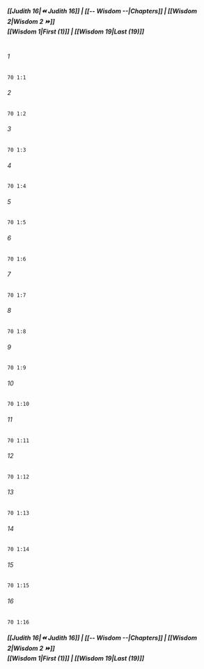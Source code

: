 
##### **[[Judith 16|⏪ Judith 16]] | [[-- Wisdom --|Chapters]] | [[Wisdom 2|Wisdom 2 ⏩]]**<br>**[[Wisdom 1|First (1)]] | [[Wisdom 19|Last (19)]]**<br><br>

###### 1
``` verse
70 1:1
```
###### 2
``` verse
70 1:2
```
###### 3
``` verse
70 1:3
```
###### 4
``` verse
70 1:4
```
###### 5
``` verse
70 1:5
```
###### 6
``` verse
70 1:6
```
###### 7
``` verse
70 1:7
```
###### 8
``` verse
70 1:8
```
###### 9
``` verse
70 1:9
```
###### 10
``` verse
70 1:10
```
###### 11
``` verse
70 1:11
```
###### 12
``` verse
70 1:12
```
###### 13
``` verse
70 1:13
```
###### 14
``` verse
70 1:14
```
###### 15
``` verse
70 1:15
```
###### 16
``` verse
70 1:16
```

##### **[[Judith 16|⏪ Judith 16]] | [[-- Wisdom --|Chapters]] | [[Wisdom 2|Wisdom 2 ⏩]]**<br>**[[Wisdom 1|First (1)]] | [[Wisdom 19|Last (19)]]**
